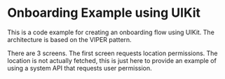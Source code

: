 # Onboarding Example using UIKit
This is a code example for creating an onboarding flow using UIKit. The architecture is based on the VIPER pattern. 

There are 3 screens. The first screen requests location permissions. The location is not actually fetched, this is just here to provide an example of using a system API that requests user permission.
